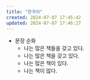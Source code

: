 ```yaml
---
title: "한국어"
created: 2024-07-07 17:45:42
updated: 2024-07-07 17:46:27
---
```

  * 문장 순화
    * 나는 많은 책들을 갖고 있다.
    * 나는 많은 책을 갖고 있다.
    * 나는 많은 책이 있다.
    * 나는 책이 많다.
